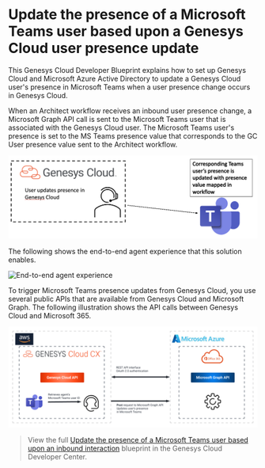 # Update the presence of a Microsoft Teams user based upon a Genesys Cloud user presence update

This Genesys Cloud Developer Blueprint explains how to set up Genesys Cloud and Microsoft Azure Active Directory to update a Genesys Cloud user's presence in Microsoft Teams when a user presence change occurs in Genesys Cloud.

When an Architect workflow receives an inbound user presence change, a Microsoft Graph API call is sent to the Microsoft Teams user that is associated with the Genesys Cloud user. The Microsoft Teams user's presence is set to the MS Teams presence value that corresponds to the GC User presence value sent to the Architect workflow.

![Microsoft Teams agent view](blueprint/images/msteams-presence-workflow.png "Microsoft Teams presence update from an agent's point of view")

The following shows the end-to-end agent experience that this solution enables.

![End-to-end agent experience](blueprint/images/GCtoMSTeamsPresenceUpdatesbasedonGCPresenceChanges.gif "End-to-end agent experience")

To trigger Microsoft Teams presence updates from Genesys Cloud, you use several public APIs that are available from Genesys Cloud and Microsoft Graph. The following illustration shows the API calls between Genesys Cloud and Microsoft 365.

![The API calls between Genesys Cloud and Microsoft 365](blueprint/images/microsoft-teams-architect.png "The API calls between Genesys Cloud and Microsoft 365")

> View the full [Update the presence of a Microsoft Teams user based upon an inbound interaction](https://developer.mypurecloud.com/blueprints/) blueprint in the Genesys Cloud Developer Center.
